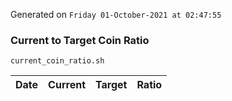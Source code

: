 Generated on `Friday 01-October-2021 at 02:47:55`

### Current to Target Coin Ratio
`current_coin_ratio.sh`

Date|Current|Target|Ratio
---|---|---|---
